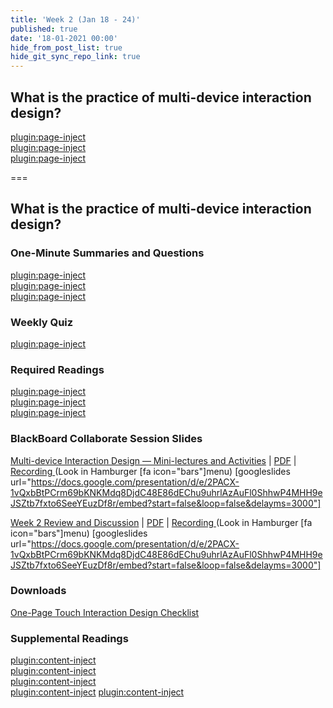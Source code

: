 ```yaml
---
title: 'Week 2 (Jan 18 - 24)'
published: true
date: '18-01-2021 00:00'
hide_from_post_list: true
hide_git_sync_repo_link: true
---
```


## What is the practice of multi-device interaction design?

[plugin:page-inject](../../weekly-readings/week-02-1?template=partials/embedlycardlinkonly)  
[plugin:page-inject](../../weekly-readings/week-02-2?template=partials/embedlycardlinkonly)  
[plugin:page-inject](../../weekly-readings/week-02-3?template=partials/embedlycardlinkonly)  

===

## **What is the practice of multi-device interaction design?**

### One-Minute Summaries and Questions  
[plugin:page-inject](../../lms-assignments/one-minute-summaries/week-02-1)  
[plugin:page-inject](../../lms-assignments/one-minute-summaries/week-02-2)  
[plugin:page-inject](../../lms-assignments/one-minute-summaries/week-02-3)  

### Weekly Quiz
[plugin:page-inject](../../lms-assignments/weekly-review-quizzes/week-02)  

### Required Readings  
[plugin:page-inject](../../weekly-readings/week-02-1)  
[plugin:page-inject](../../weekly-readings/week-02-2)  
[plugin:page-inject](../../weekly-readings/week-02-3)  

### BlackBoard Collaborate Session Slides
[Multi-device Interaction Design — Mini-lectures and Activities](https://docs.google.com/presentation/d/e/2PACX-1vQxbBtPCrm69bKNKMdq8DjdC48E86dEChu9uhrlAzAuFl0ShhwP4MHH9eJSZtb7fxto6SeeYEuzDf8r/pub?start=false&loop=false&delayms=3000) | [PDF](#) | [Recording ](https://canvas.sfu.ca/courses/56304/external_tools/3544) (Look in Hamburger [fa icon="bars"]menu)
[googleslides url="https://docs.google.com/presentation/d/e/2PACX-1vQxbBtPCrm69bKNKMdq8DjdC48E86dEChu9uhrlAzAuFl0ShhwP4MHH9eJSZtb7fxto6SeeYEuzDf8r/embed?start=false&loop=false&delayms=3000"]

[Week 2 Review and Discussion](https://docs.google.com/presentation/d/e/2PACX-1vQxbBtPCrm69bKNKMdq8DjdC48E86dEChu9uhrlAzAuFl0ShhwP4MHH9eJSZtb7fxto6SeeYEuzDf8r/pub?start=false&loop=false&delayms=3000) | [PDF](#) | [Recording ](https://canvas.sfu.ca/courses/56304/external_tools/3544) (Look in Hamburger [fa icon="bars"]menu)
[googleslides url="https://docs.google.com/presentation/d/e/2PACX-1vQxbBtPCrm69bKNKMdq8DjdC48E86dEChu9uhrlAzAuFl0ShhwP4MHH9eJSZtb7fxto6SeeYEuzDf8r/embed?start=false&loop=false&delayms=3000"]

### Downloads
[One-Page Touch Interaction Design Checklist](https://canvas.sfu.ca/courses/56304/files/folder/Downloads/Touch%20Interaction%20Checklist)  

### Supplemental Readings  
[plugin:content-inject](../../ux-techniques-guide/what-is-the-practice-of-multidevice-interaction-design/designing-for-touch)  
[plugin:content-inject](../../ux-techniques-guide/what-is-the-practice-of-multidevice-interaction-design/interaction-design)  
[plugin:content-inject](../../ux-techniques-guide/what-is-the-practice-of-multidevice-interaction-design/mobile-and-multidevice-web-design)  
[plugin:content-inject](../../ux-techniques-guide/what-is-the-practice-of-multidevice-interaction-design/problem-statements)
[plugin:content-inject](../../ux-techniques-guide/how-to-bridge-the-gap-between-the-problem-space-and-design-space/conceptual-models)  
